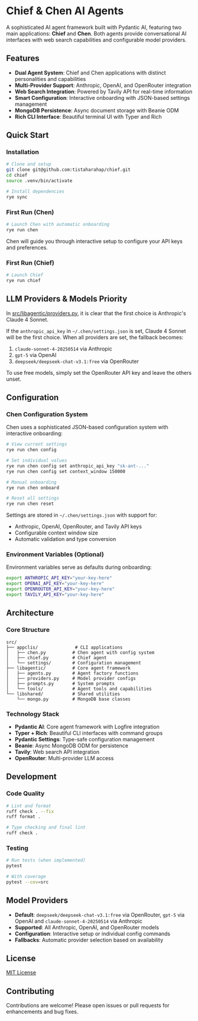 # Chief & Chen AI Agents

A sophisticated AI agent framework built with Pydantic AI, featuring two main applications: **Chief** and **Chen**. Both agents provide conversational AI interfaces with web search capabilities and configurable model providers.

## Features

- **Dual Agent System**: Chief and Chen applications with distinct personalities and capabilities
- **Multi-Provider Support**: Anthropic, OpenAI, and OpenRouter integration
- **Web Search Integration**: Powered by Tavily API for real-time information
- **Smart Configuration**: Interactive onboarding with JSON-based settings management
- **MongoDB Persistence**: Async document storage with Beanie ODM
- **Rich CLI Interface**: Beautiful terminal UI with Typer and Rich

## Quick Start

### Installation

```bash
# Clone and setup
git clone git@github.com:tistaharahap/chief.git
cd chief
source .venv/bin/activate

# Install dependencies
rye sync
```

### First Run (Chen)

```bash
# Launch Chen with automatic onboarding
rye run chen
```

Chen will guide you through interactive setup to configure your API keys and preferences.

### First Run (Chief)

```bash
# Launch Chief
rye run chief
```

## LLM Providers & Models Priority

In [src/libagentic/providers.py](src/libagentic/providers.py), it is clear that the first choice is Anthropic's Claude 4 Sonnet.

If the `anthropic_api_key` in `~/.chen/settings.json` is set, Claude 4 Sonnet will be the first choice. When all providers are set, the fallback becomes:

1. `claude-sonnet-4-20250514` via Anthropic
2. `gpt-5` via OpenAI
3. `deepseek/deepseek-chat-v3.1:free` via OpenRouter

To use free models, simply set the OpenRouter API key and leave the others unset.

## Configuration

### Chen Configuration System

Chen uses a sophisticated JSON-based configuration system with interactive onboarding:

```bash
# View current settings
rye run chen config

# Set individual values
rye run chen config set anthropic_api_key "sk-ant-..."
rye run chen config set context_window 150000

# Manual onboarding
rye run chen onboard

# Reset all settings
rye run chen reset
```

Settings are stored in `~/.chen/settings.json` with support for:
- Anthropic, OpenAI, OpenRouter, and Tavily API keys
- Configurable context window size
- Automatic validation and type conversion

### Environment Variables (Optional)

Environment variables serve as defaults during onboarding:

```bash
export ANTHROPIC_API_KEY="your-key-here"
export OPENAI_API_KEY="your-key-here"
export OPENROUTER_API_KEY="your-key-here"
export TAVILY_API_KEY="your-key-here"
```

## Architecture

### Core Structure

```
src/
├── appclis/              # CLI applications
│   ├── chen.py          # Chen agent with config system
│   ├── chief.py         # Chief agent
│   └── settings/        # Configuration management
├── libagentic/          # Core agent framework
│   ├── agents.py        # Agent factory functions
│   ├── providers.py     # Model provider configs
│   ├── prompts.py       # System prompts
│   └── tools/           # Agent tools and capabilities
└── libshared/           # Shared utilities
    └── mongo.py         # MongoDB base classes
```

### Technology Stack

- **Pydantic AI**: Core agent framework with Logfire integration
- **Typer + Rich**: Beautiful CLI interfaces with command groups
- **Pydantic Settings**: Type-safe configuration management
- **Beanie**: Async MongoDB ODM for persistence
- **Tavily**: Web search API integration
- **OpenRouter**: Multi-provider LLM access

## Development

### Code Quality

```bash
# Lint and format
ruff check . --fix
ruff format .

# Type checking and final lint
ruff check .
```

### Testing

```bash
# Run tests (when implemented)
pytest

# With coverage
pytest --cov=src
```

## Model Providers

- **Default**: `deepseek/deepseek-chat-v3.1:free` via OpenRouter, `gpt-5` via OpenAI and `claude-sonnet-4-20250514` via Anthropic
- **Supported**: All Anthropic, OpenAI, and OpenRouter models
- **Configuration**: Interactive setup or individual config commands
- **Fallbacks**: Automatic provider selection based on availability

## License

[MIT License](LICENSE)

## Contributing

Contributions are welcome! Please open issues or pull requests for enhancements and bug fixes.
